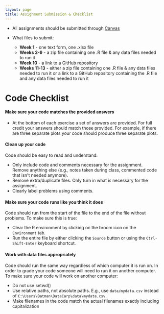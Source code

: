 ```yaml
---
layout: page
title: Assignment Submission & Checklist
---
```


- All assignments should be submitted through [Canvas](http://ufl.instructure.com/)

- What files to submit: 
    - **Week 1** - one text form, one .xlsx file
    - **Weeks 2-9** - a zip file containing one .R file & any data files needed to run it
    - **Week 10** - a link to a GitHub repository
    - **Weeks 11-13** - either a zip file containing one .R file & any data files needed to run it or a link to a GitHub repository containing the .R file and any data files needed to run it


# Code Checklist

#### Make sure your code matches the provided answers

- At the bottom of each exercise a set of answers are provided. For full credit your answers should match those provided. For example, if there are three separate plots your code should produce three separate plots.

#### Clean up your code

Code should be easy to read and understand.

- Only include code and comments necessary for the assignment. Remove anything else (e.g., notes taken during class, commented code that isn't needed anymore).
- Remove extra/duplicate files. Only turn in what is necessary for the assignment.
- Clearly label problems using comments.

#### Make sure your code runs like you think it does

Code should run from the start of the file to the end of the file without problems. To make sure this is true:

- Clear the R environment by clicking on the broom icon on the `Environment` tab.
- Run the entire file by either clicking the `Source` button or using the `Ctrl-Shift-Enter` keyboard shortcut.

#### Work with data files appropriately

Code should run the same way regardless of which computer it is run on. In order to grade your code someone will need to run it on another computer. To make sure your code will work on another computer:

- Do not use setwd()
- Use relative paths, not absolute paths. E.g., use `data/mydata.csv` instead of `C:\Users\Batman\DataCarp\data\mydata.csv`.
- Make filenames in the code match the actual filenames exactly including capitalization
